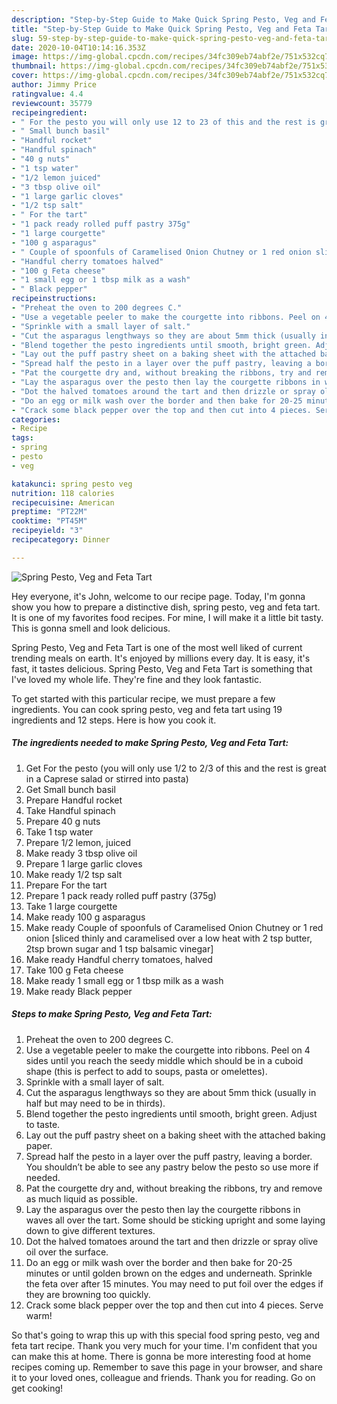 ```yaml
---
description: "Step-by-Step Guide to Make Quick Spring Pesto, Veg and Feta Tart"
title: "Step-by-Step Guide to Make Quick Spring Pesto, Veg and Feta Tart"
slug: 59-step-by-step-guide-to-make-quick-spring-pesto-veg-and-feta-tart
date: 2020-10-04T10:14:16.353Z
image: https://img-global.cpcdn.com/recipes/34fc309eb74abf2e/751x532cq70/spring-pesto-veg-and-feta-tart-recipe-main-photo.jpg
thumbnail: https://img-global.cpcdn.com/recipes/34fc309eb74abf2e/751x532cq70/spring-pesto-veg-and-feta-tart-recipe-main-photo.jpg
cover: https://img-global.cpcdn.com/recipes/34fc309eb74abf2e/751x532cq70/spring-pesto-veg-and-feta-tart-recipe-main-photo.jpg
author: Jimmy Price
ratingvalue: 4.4
reviewcount: 35779
recipeingredient:
- " For the pesto you will only use 12 to 23 of this and the rest is great in a Caprese salad or stirred into pasta"
- " Small bunch basil"
- "Handful rocket"
- "Handful spinach"
- "40 g nuts"
- "1 tsp water"
- "1/2 lemon juiced"
- "3 tbsp olive oil"
- "1 large garlic cloves"
- "1/2 tsp salt"
- " For the tart"
- "1 pack ready rolled puff pastry 375g"
- "1 large courgette"
- "100 g asparagus"
- " Couple of spoonfuls of Caramelised Onion Chutney or 1 red onion sliced thinly and caramelised over a low heat with 2 tsp butter 2tsp brown sugar and 1 tsp balsamic vinegar"
- "Handful cherry tomatoes halved"
- "100 g Feta cheese"
- "1 small egg or 1 tbsp milk as a wash"
- " Black pepper"
recipeinstructions:
- "Preheat the oven to 200 degrees C."
- "Use a vegetable peeler to make the courgette into ribbons. Peel on 4 sides until you reach the seedy middle which should be in a cuboid shape (this is perfect to add to soups, pasta or omelettes)."
- "Sprinkle with a small layer of salt."
- "Cut the asparagus lengthways so they are about 5mm thick (usually in half but may need to be in thirds)."
- "Blend together the pesto ingredients until smooth, bright green. Adjust to taste."
- "Lay out the puff pastry sheet on a baking sheet with the attached baking paper."
- "Spread half the pesto in a layer over the puff pastry, leaving a border. You shouldn’t be able to see any pastry below the pesto so use more if needed."
- "Pat the courgette dry and, without breaking the ribbons, try and remove as much liquid as possible."
- "Lay the asparagus over the pesto then lay the courgette ribbons in waves all over the tart. Some should be sticking upright and some laying down to give different textures."
- "Dot the halved tomatoes around the tart and then drizzle or spray olive oil over the surface."
- "Do an egg or milk wash over the border and then bake for 20-25 minutes or until golden brown on the edges and underneath. Sprinkle the feta over after 15 minutes. You may need to put foil over the edges if they are browning too quickly."
- "Crack some black pepper over the top and then cut into 4 pieces. Serve warm!"
categories:
- Recipe
tags:
- spring
- pesto
- veg

katakunci: spring pesto veg 
nutrition: 118 calories
recipecuisine: American
preptime: "PT22M"
cooktime: "PT45M"
recipeyield: "3"
recipecategory: Dinner

---
```



![Spring Pesto, Veg and Feta Tart](https://img-global.cpcdn.com/recipes/34fc309eb74abf2e/751x532cq70/spring-pesto-veg-and-feta-tart-recipe-main-photo.jpg)

Hey everyone, it's John, welcome to our recipe page. Today, I'm gonna show you how to prepare a distinctive dish, spring pesto, veg and feta tart. It is one of my favorites food recipes. For mine, I will make it a little bit tasty. This is gonna smell and look delicious.



Spring Pesto, Veg and Feta Tart is one of the most well liked of current trending meals on earth. It's enjoyed by millions every day. It is easy, it's fast, it tastes delicious. Spring Pesto, Veg and Feta Tart is something that I've loved my whole life. They're fine and they look fantastic.


To get started with this particular recipe, we must prepare a few ingredients. You can cook spring pesto, veg and feta tart using 19 ingredients and 12 steps. Here is how you cook it.

<!--inarticleads1-->

##### The ingredients needed to make Spring Pesto, Veg and Feta Tart:

1. Get  For the pesto (you will only use 1/2 to 2/3 of this and the rest is great in a Caprese salad or stirred into pasta)
1. Get  Small bunch basil
1. Prepare Handful rocket
1. Take Handful spinach
1. Prepare 40 g nuts
1. Take 1 tsp water
1. Prepare 1/2 lemon, juiced
1. Make ready 3 tbsp olive oil
1. Prepare 1 large garlic cloves
1. Make ready 1/2 tsp salt
1. Prepare  For the tart
1. Prepare 1 pack ready rolled puff pastry (375g)
1. Take 1 large courgette
1. Make ready 100 g asparagus
1. Make ready  Couple of spoonfuls of Caramelised Onion Chutney or 1 red onion [sliced thinly and caramelised over a low heat with 2 tsp butter, 2tsp brown sugar and 1 tsp balsamic vinegar]
1. Make ready Handful cherry tomatoes, halved
1. Take 100 g Feta cheese
1. Make ready 1 small egg or 1 tbsp milk as a wash
1. Make ready  Black pepper




<!--inarticleads2-->

##### Steps to make Spring Pesto, Veg and Feta Tart:

1. Preheat the oven to 200 degrees C.
1. Use a vegetable peeler to make the courgette into ribbons. Peel on 4 sides until you reach the seedy middle which should be in a cuboid shape (this is perfect to add to soups, pasta or omelettes).
1. Sprinkle with a small layer of salt.
1. Cut the asparagus lengthways so they are about 5mm thick (usually in half but may need to be in thirds).
1. Blend together the pesto ingredients until smooth, bright green. Adjust to taste.
1. Lay out the puff pastry sheet on a baking sheet with the attached baking paper.
1. Spread half the pesto in a layer over the puff pastry, leaving a border. You shouldn’t be able to see any pastry below the pesto so use more if needed.
1. Pat the courgette dry and, without breaking the ribbons, try and remove as much liquid as possible.
1. Lay the asparagus over the pesto then lay the courgette ribbons in waves all over the tart. Some should be sticking upright and some laying down to give different textures.
1. Dot the halved tomatoes around the tart and then drizzle or spray olive oil over the surface.
1. Do an egg or milk wash over the border and then bake for 20-25 minutes or until golden brown on the edges and underneath. Sprinkle the feta over after 15 minutes. You may need to put foil over the edges if they are browning too quickly.
1. Crack some black pepper over the top and then cut into 4 pieces. Serve warm!




So that's going to wrap this up with this special food spring pesto, veg and feta tart recipe. Thank you very much for your time. I'm confident that you can make this at home. There is gonna be more interesting food at home recipes coming up. Remember to save this page in your browser, and share it to your loved ones, colleague and friends. Thank you for reading. Go on get cooking!
